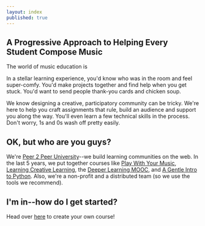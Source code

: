 ```yaml
---
layout: index
published: true
---
```


## A Progressive Approach to Helping Every Student Compose Music

The world of music education is 

In a stellar learning experience, you'd know who was in the room and feel super-comfy.
You'd make projects together and find help when you get stuck. You'd want to send people
thank-you cards and chicken soup.

We know designing a creative, participatory community can be tricky. We're here to help
you craft assignments that rule, build an audience and support you along the way. You'll
even learn a few technical skills in the process. Don't worry, 1s and 0s wash off
pretty easily.
		
## OK, but who are you guys?

We're [Peer 2 Peer University](http://p2pu.org)--we build learning communities
on the web. In the last 5 years, we put together courses like 
[Play With Your Music](http://www.playwithyourmusic.org/),
[Learning Creative Learning](http://learn.media.mit.edu/lcl/), the
[Deeper Learning MOOC](http://dlmooc.deeper-learning.org/), and
[A Gentle Intro to Python](http://mechanicalmooc.org/). 
Also, we're a non-profit and a distributed team (so we use the tools we recommend).

			
## I'm in--how do I get started?
Head over [here]({{site.baseurl}}/modules/start/about-this-course/) to create your own course!
